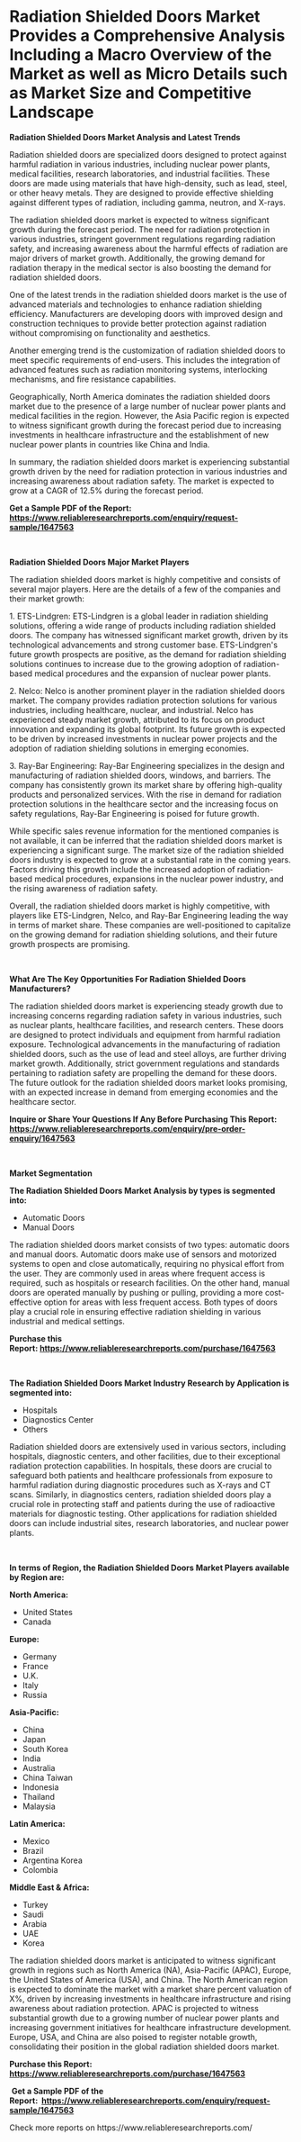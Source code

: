 <p><h1>Radiation Shielded Doors Market Provides a Comprehensive Analysis Including a Macro Overview of the Market as well as Micro Details such as Market Size and Competitive Landscape</h1></p><p><strong>Radiation Shielded Doors Market Analysis and Latest Trends</strong></p>
<p><p>Radiation shielded doors are specialized doors designed to protect against harmful radiation in various industries, including nuclear power plants, medical facilities, research laboratories, and industrial facilities. These doors are made using materials that have high-density, such as lead, steel, or other heavy metals. They are designed to provide effective shielding against different types of radiation, including gamma, neutron, and X-rays.</p><p>The radiation shielded doors market is expected to witness significant growth during the forecast period. The need for radiation protection in various industries, stringent government regulations regarding radiation safety, and increasing awareness about the harmful effects of radiation are major drivers of market growth. Additionally, the growing demand for radiation therapy in the medical sector is also boosting the demand for radiation shielded doors.</p><p>One of the latest trends in the radiation shielded doors market is the use of advanced materials and technologies to enhance radiation shielding efficiency. Manufacturers are developing doors with improved design and construction techniques to provide better protection against radiation without compromising on functionality and aesthetics.</p><p>Another emerging trend is the customization of radiation shielded doors to meet specific requirements of end-users. This includes the integration of advanced features such as radiation monitoring systems, interlocking mechanisms, and fire resistance capabilities.</p><p>Geographically, North America dominates the radiation shielded doors market due to the presence of a large number of nuclear power plants and medical facilities in the region. However, the Asia Pacific region is expected to witness significant growth during the forecast period due to increasing investments in healthcare infrastructure and the establishment of new nuclear power plants in countries like China and India.</p><p>In summary, the radiation shielded doors market is experiencing substantial growth driven by the need for radiation protection in various industries and increasing awareness about radiation safety. The market is expected to grow at a CAGR of 12.5% during the forecast period.</p></p>
<p><strong>Get a Sample PDF of the Report:&nbsp; <a href="https://www.reliableresearchreports.com/enquiry/request-sample/1647563">https://www.reliableresearchreports.com/enquiry/request-sample/1647563</a></strong></p>
<p>&nbsp;</p>
<p><strong>Radiation Shielded Doors Major Market Players</strong></p>
<p><p>The radiation shielded doors market is highly competitive and consists of several major players. Here are the details of a few of the companies and their market growth:</p><p>1. ETS-Lindgren: ETS-Lindgren is a global leader in radiation shielding solutions, offering a wide range of products including radiation shielded doors. The company has witnessed significant market growth, driven by its technological advancements and strong customer base. ETS-Lindgren's future growth prospects are positive, as the demand for radiation shielding solutions continues to increase due to the growing adoption of radiation-based medical procedures and the expansion of nuclear power plants.</p><p>2. Nelco: Nelco is another prominent player in the radiation shielded doors market. The company provides radiation protection solutions for various industries, including healthcare, nuclear, and industrial. Nelco has experienced steady market growth, attributed to its focus on product innovation and expanding its global footprint. Its future growth is expected to be driven by increased investments in nuclear power projects and the adoption of radiation shielding solutions in emerging economies.</p><p>3. Ray-Bar Engineering: Ray-Bar Engineering specializes in the design and manufacturing of radiation shielded doors, windows, and barriers. The company has consistently grown its market share by offering high-quality products and personalized services. With the rise in demand for radiation protection solutions in the healthcare sector and the increasing focus on safety regulations, Ray-Bar Engineering is poised for future growth.</p><p>While specific sales revenue information for the mentioned companies is not available, it can be inferred that the radiation shielded doors market is experiencing a significant surge. The market size of the radiation shielded doors industry is expected to grow at a substantial rate in the coming years. Factors driving this growth include the increased adoption of radiation-based medical procedures, expansions in the nuclear power industry, and the rising awareness of radiation safety.</p><p>Overall, the radiation shielded doors market is highly competitive, with players like ETS-Lindgren, Nelco, and Ray-Bar Engineering leading the way in terms of market share. These companies are well-positioned to capitalize on the growing demand for radiation shielding solutions, and their future growth prospects are promising.</p></p>
<p>&nbsp;</p>
<p><strong>What Are The Key Opportunities For Radiation Shielded Doors Manufacturers?</strong></p>
<p><p>The radiation shielded doors market is experiencing steady growth due to increasing concerns regarding radiation safety in various industries, such as nuclear plants, healthcare facilities, and research centers. These doors are designed to protect individuals and equipment from harmful radiation exposure. Technological advancements in the manufacturing of radiation shielded doors, such as the use of lead and steel alloys, are further driving market growth. Additionally, strict government regulations and standards pertaining to radiation safety are propelling the demand for these doors. The future outlook for the radiation shielded doors market looks promising, with an expected increase in demand from emerging economies and the healthcare sector.</p></p>
<p><strong>Inquire or Share Your Questions If Any Before Purchasing This Report: <a href="https://www.reliableresearchreports.com/enquiry/pre-order-enquiry/1647563">https://www.reliableresearchreports.com/enquiry/pre-order-enquiry/1647563</a></strong></p>
<p>&nbsp;</p>
<p><strong>Market Segmentation</strong></p>
<p><strong>The Radiation Shielded Doors Market Analysis by types is segmented into:</strong></p>
<p><ul><li>Automatic Doors</li><li>Manual Doors</li></ul></p>
<p><p>The radiation shielded doors market consists of two types: automatic doors and manual doors. Automatic doors make use of sensors and motorized systems to open and close automatically, requiring no physical effort from the user. They are commonly used in areas where frequent access is required, such as hospitals or research facilities. On the other hand, manual doors are operated manually by pushing or pulling, providing a more cost-effective option for areas with less frequent access. Both types of doors play a crucial role in ensuring effective radiation shielding in various industrial and medical settings.</p></p>
<p><strong>Purchase this Report:&nbsp;<a href="https://www.reliableresearchreports.com/purchase/1647563">https://www.reliableresearchreports.com/purchase/1647563</a></strong></p>
<p>&nbsp;</p>
<p><strong>The Radiation Shielded Doors Market Industry Research by Application is segmented into:</strong></p>
<p><ul><li>Hospitals</li><li>Diagnostics Center</li><li>Others</li></ul></p>
<p><p>Radiation shielded doors are extensively used in various sectors, including hospitals, diagnostic centers, and other facilities, due to their exceptional radiation protection capabilities. In hospitals, these doors are crucial to safeguard both patients and healthcare professionals from exposure to harmful radiation during diagnostic procedures such as X-rays and CT scans. Similarly, in diagnostics centers, radiation shielded doors play a crucial role in protecting staff and patients during the use of radioactive materials for diagnostic testing. Other applications for radiation shielded doors can include industrial sites, research laboratories, and nuclear power plants.</p></p>
<p>&nbsp;</p>
<p><strong>In terms of Region, the Radiation Shielded Doors Market Players available by Region are:</strong></p>
<p>
    <p> <strong> North America: </strong>
        <ul>
            <li>United States</li>
            <li>Canada</li>
        </ul>
        </p> 
    <p> <strong> Europe: </strong>
        <ul>
            <li>Germany</li>
            <li>France</li>
            <li>U.K.</li>
            <li>Italy</li>
            <li>Russia</li>
        </ul>
        </p> 
    <p> <strong> Asia-Pacific: </strong>
        <ul>
            <li>China</li>
            <li>Japan</li>
            <li>South Korea</li>
            <li>India</li>
            <li>Australia</li>
            <li>China Taiwan</li>
            <li>Indonesia</li>
            <li>Thailand</li>
            <li>Malaysia</li>
        </ul>
        </p> 
    <p> <strong> Latin America: </strong>
        <ul>
            <li>Mexico</li>
            <li>Brazil</li>
            <li>Argentina Korea</li>
            <li>Colombia</li>
        </ul>
        </p> 
    <p> <strong> Middle East & Africa: </strong>
        <ul>
            <li>Turkey</li>
            <li>Saudi</li>
            <li>Arabia</li>
            <li>UAE</li>
            <li>Korea</li>
        </ul>
    </p>
    </p>
<p><p>The radiation shielded doors market is anticipated to witness significant growth in regions such as North America (NA), Asia-Pacific (APAC), Europe, the United States of America (USA), and China. The North American region is expected to dominate the market with a market share percent valuation of X%, driven by increasing investments in healthcare infrastructure and rising awareness about radiation protection. APAC is projected to witness substantial growth due to a growing number of nuclear power plants and increasing government initiatives for healthcare infrastructure development. Europe, USA, and China are also poised to register notable growth, consolidating their position in the global radiation shielded doors market.</p></p>
<p><strong>Purchase this Report: <a href="https://www.reliableresearchreports.com/purchase/1647563">https://www.reliableresearchreports.com/purchase/1647563</a></strong></p>
<p>&nbsp;<strong>Get a Sample PDF of the Report:&nbsp;&nbsp;<a href="https://www.reliableresearchreports.com/enquiry/request-sample/1647563">https://www.reliableresearchreports.com/enquiry/request-sample/1647563</a></strong></p>
<p><strong></strong></p>
<p>Check more reports on https://www.reliableresearchreports.com/</p>